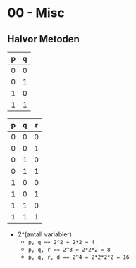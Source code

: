 # 00 - Misc

## Halvor Metoden
|	p 	|	q	|
|-------|-------|
|	0	|	0	|
|	0	|	1	|
|	1	|	0	|
|	1	|	1	|

|	p 	|	q	|	r	|
|-------|-------|-------|
|	0	|	0	|	0	|
|	0	|	0	|	1	|
|	0	|	1	|	0	|
|	0	|	1	|	1	|
|	1	|	0	|	0	|
|	1	|	0	|	1	|
|	1	|	1	|	0	|
|	1	|	1	|	1	|



* 2^(antall variabler)
	* ``p, q == 2^2 = 2*2 = 4``
	* ``p, q, r == 2^3 = 2*2*2 = 8``
	* ``p, q, r, d == 2^4 = 2*2*2*2 = 16``

